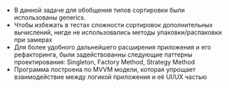 * В данной задаче для обобщения типов сортировки были использованы generics.
* Чтобы избежать в тестах сложности сортировок дополнительных вычислений, нигде не использовались методы упаковки/распаковки при замерах
* Для более удобного дальнейшего расширения приложения и его рефакторинга, были задействованны следующие паттерны проектирования: Singleton, Factory Method, Strategy Method
* Программа построена по MVVM модели, которая упрощает взаимодействие между логикой приложения и её UI/UX частью
